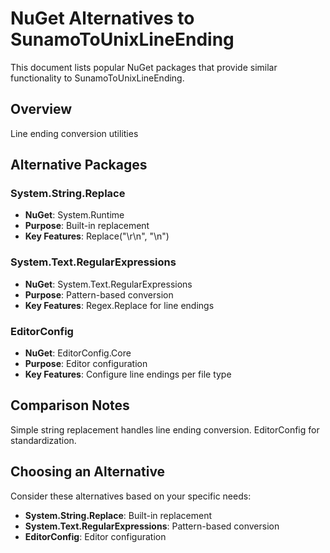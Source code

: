 # NuGet Alternatives to SunamoToUnixLineEnding

This document lists popular NuGet packages that provide similar functionality to SunamoToUnixLineEnding.

## Overview

Line ending conversion utilities

## Alternative Packages

### System.String.Replace
- **NuGet**: System.Runtime
- **Purpose**: Built-in replacement
- **Key Features**: Replace("\r\n", "\n")

### System.Text.RegularExpressions
- **NuGet**: System.Text.RegularExpressions
- **Purpose**: Pattern-based conversion
- **Key Features**: Regex.Replace for line endings

### EditorConfig
- **NuGet**: EditorConfig.Core
- **Purpose**: Editor configuration
- **Key Features**: Configure line endings per file type

## Comparison Notes

Simple string replacement handles line ending conversion. EditorConfig for standardization.

## Choosing an Alternative

Consider these alternatives based on your specific needs:
- **System.String.Replace**: Built-in replacement
- **System.Text.RegularExpressions**: Pattern-based conversion
- **EditorConfig**: Editor configuration
